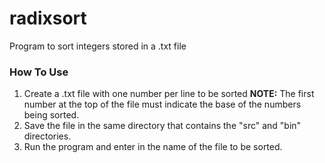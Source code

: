# radixsort
Program to sort integers stored in a .txt file

### How To Use
1. Create a .txt file with one number per line to be sorted **NOTE:** The first number at the top of the file must indicate the base of the numbers being sorted.
2. Save the file in the same directory that contains the "src" and "bin" directories.
3. Run the program and enter in the name of the file to be sorted.
